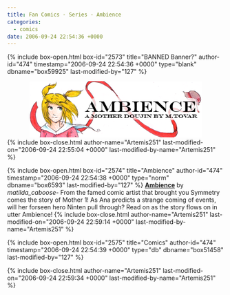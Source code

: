 ```yaml
---
title: Fan Comics - Series - Ambience
categories:
  - comics
date: 2006-09-24 22:54:36 +0000
---
```

{% include box-open.html box-id="2573" title="BANNED Banner?" author-id="474" timestamp="2006-09-24 22:54:36 +0000" type="blank" dbname="box59925" last-modified-by="127" %}
<center>
<img src="/comics/series/ambience/ambiencebanner.png" />
</center>
{% include box-close.html author-name="Artemis251" last-modified-on="2006-09-24 22:55:04 +0000" last-modified-by-name="Artemis251" %}

{% include box-open.html box-id="2574" title="Ambience" author-id="474" timestamp="2006-09-24 22:54:38 +0000" type="norm" dbname="box6593" last-modified-by="127" %}
<b><u>Ambience</u></b> by <i>matilda_caboose</i>-  From the famed comic artist that brought you Symmetry comes the story of Mother 1!  As Ana predicts a strange coming of events, will her forseen hero Ninten pull through?  Read on as the story flows on in utter Ambience!
{% include box-close.html author-name="Artemis251" last-modified-on="2006-09-24 22:59:14 +0000" last-modified-by-name="Artemis251" %}

{% include box-open.html box-id="2575" title="Comics" author-id="474" timestamp="2006-09-24 22:54:39 +0000" type="db" dbname="box51458" last-modified-by="127" %}
<center><navigator search="`Content` LIKE 'Ambience%'" display="no" quantity="50" section="description" /><displaytor mode="list" /></center>
{% include box-close.html author-name="Artemis251" last-modified-on="2006-09-24 22:59:34 +0000" last-modified-by-name="Artemis251" %}
